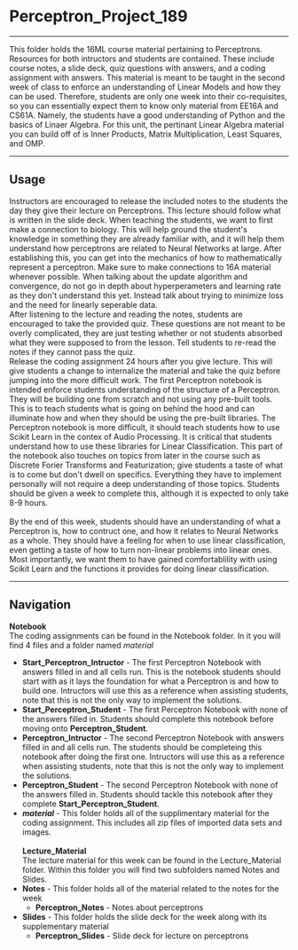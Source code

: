 # Perceptron_Project_189
___
This folder holds the 16ML course material pertaining to Perceptrons. Resources for both intructors and students are contained.  These include course notes, a slide deck, quiz questions with answers, and a coding assignment with answers.  This material is meant to be taught in the second week of class to enforce an understanding of Linear Models and how they can be used.  Therefore, students are only one week into their co-requisites, so you can essentially expect them to know only material from EE16A and CS61A.  Namely, the students have a good understanding of Python and the basics of Linaer Algebra. For this unit, the pertinant Linear Algebra material you can build off of is Inner Products, Matrix Multiplication, Least Squares, and OMP.
___
## Usage
Instructors are encouraged to release the included notes to the students the day they give their lecture on Perceptrons.  This lecture should follow what is written in the slide deck.  When teaching the students, we want to first make a connection to biology.  This will help ground the student's knowledge in something they are already familiar with, and it will help them understand how perceptrons are related to Neural Networks at large.  After establishing this, you can get into the mechanics of how to mathematically represent a perceptron.  Make sure to make connections to 16A material whenever possible.  When talking about the update algorithm and convergence, do not go in depth about hyperperameters and learning rate as they don't understand this yet.  Instead talk about trying to minimize loss and the need for linearly seperable data.
<br>
After listening to the lecture and reading the notes, students are encouraged to take the provided quiz.  These questions are not meant to be overly complicated, they are just testing whether or not students absorbed what they were supposed to from the lesson.  Tell students to re-read the notes if they cannot pass the quiz.
<br>
Release the coding assignment 24 hours after you give lecture.  This will give students a change to internalize the material and take the quiz before jumping into the more difficult work.  The first Perceptron notebook is intended enforce students understanding of the structure of a Perceptron.  They will be building one from scratch and not using any pre-built tools.  This is to teach students what is going on behind the hood and can illuminate how and when they should be using the pre-built libraries.  The Perceptron notebook is more difficult, it should teach students how to use Scikit Learn in the contex of Audio Processing.  It is critical that students understand how to use these libraries for Linear Classification.  This part of the notebook also touches on topics from later in the course such as Discrete Forier Transforms and Featurization; give students a taste of what is to come but don't dwell on specifics.  Everything they have to implement personally will not require a deep understanding of those topics.  Students should be given a week to complete this, although it is expected to only take 8-9 hours.
<br>
<br>
By the end of this week, students should have an understanding of what a Perceptron is, how to contruct one, and how it relates to Neural Networks as a whole.  They should have a feeling for when to use linear classification, even getting a taste of how to turn non-linear problems into linear ones.  Most importantly, we want them to have gained comfortablility with using Scikit Learn and the functions it provides for doing linear classification.   
___
## Navigation
**Notebook** <br>
The coding assignments can be found in the Notebook folder.  In it you will find 4 files and a folder named _material_
* **Start_Perceptron_Intructor** - The first Perceptron Notebook with answers filled in and all cells run.  This is the notebook students should start with as it lays the foundation for what a Perceptron is and how to build one.  Intructors will use this as a reference when assisting students, note that this is not the only way to implement the solutions.
* **Start_Perceptron_Student** - The first Perceptron Notebook with none of the answers filled in.  Students should complete this notebook before moving onto **Perceptron_Student**.
* **Perceptron_Intructor** - The second Perceptron Notebook with answers filled in and all cells run.  The students should be completeing this notebook after doing the first one.  Intructors will use this as a reference when assisting students, note that this is not the only way to implement the solutions.
* **Perceptron_Student** - The second Perceptron Notebook with none of the answers filled in.  Students should tackle this notebook after they complete **Start_Perceptron_Student**. 
* **_material_** - This folder holds all of the supplimentary material for the coding assignment.  This includes all zip files of imported data sets and images.
<br><br>
**Lecture_Material** <br>
The lecture material for this week can be found in the Lecture_Material folder.  Within this folder you will find two subfolders named Notes and Slides. 
* **Notes** - This folder holds all of the material related to the notes for the week
  * **Perceptron_Notes** - Notes about perceptrons
* **Slides** - This folder holds the slide deck for the week along with its supplementary material
  * **Perceptron_Slides** - Slide deck for lecture on perceptrons
